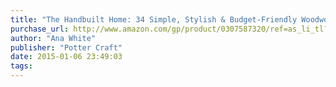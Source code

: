 ```yaml
---
title: "The Handbuilt Home: 34 Simple, Stylish & Budget-Friendly Woodworking Projects for Every Room"
purchase_url: http://www.amazon.com/gp/product/0307587320/ref=as_li_tl?ie=UTF8&camp=1789&creative=390957&creativeASIN=0307587320&linkCode=as2&tag=everrail-20&linkId=ZSIV5EK7HPJHUATU
author: "Ana White"
publisher: "Potter Craft"
date: 2015-01-06 23:49:03
tags:
---
```


